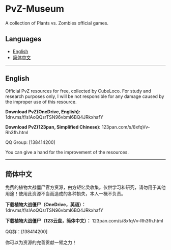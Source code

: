 # PvZ-Museum
A collection of Plants vs. Zombies official games.

## Languages
- [English](#English)
- [简体中文](#简体中文)

---

## English
Official PvZ resources for free, collected by CubeLoco. For study and research purposes only, I will be not responsible for any damage caused by the improper use of this resource.

__Download PvZ(OneDrive, English):__
1drv.ms/f/s!AoQQsrTSN96vbmI6BQ4JRkxhafY

__Download PvZ(123pan, Simplified Chinese):__
123pan.com/s/8xfqVv-Rh3fh.html

QQ Group: [138414200]

You can give a hand for the improvement of the resources.

---
## 简体中文
免费的植物大战僵尸官方资源，由方矩忆灵收集。仅供学习和研究，请勿用于其他用途！使用此资源不当而造成的各种损失，本人一概不负责。

__下载植物大战僵尸（OneDrive，英语）：__
1drv.ms/f/s!AoQQsrTSN96vbmI6BQ4JRkxhafY

__下载植物大战僵尸（123云盘，简体中文）：__
123pan.com/s/8xfqVv-Rh3fh.html

QQ群：[138414200]

你可以为资源的完善贡献一臂之力！
